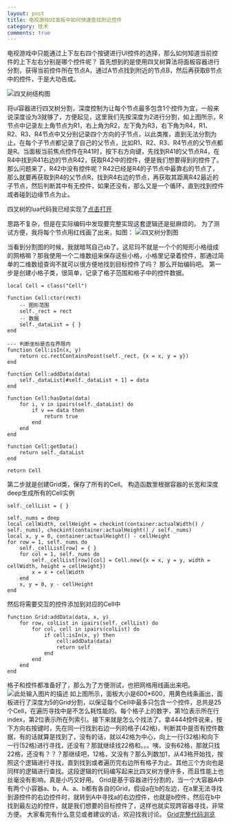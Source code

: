 ```yaml
---
layout: post
title: 电视游戏UI面板中如何快速查找附近控件
category: 技术
comments: true
---
```


电视游戏中只能通过上下左右四个按键进行UI控件的选择，那么如何知道当前控件的上下左右分别是哪个控件呢？
首先想到的是使用四叉树算法将面板容器进行分割，获得当前控件所在节点A，通过A节点找到附近的节点B，然后再获取B节点中的控件，于是大功告成。

![四叉树结构图][1]

将ui容器进行四叉树分割，深度控制为让每个节点最多包含1个控件为宜，一般来说深度设为3就够了，方便起见，这里我们先按深度为2进行分割，如上图所示，R节点中记录左上角节点为R1，右上角为R2，左下角为R3，右下角为R4，R1、R2、R3、R4节点中又分别记录四个方向的子节点，以此类推，直到无法分割为止。在每个子节点都记录了自己的父节点，比如R1、R2、R3、R4节点的父节点都是R。当面板当前焦点控件在R41时，按下右方向键，先找到R41的父节点R4，在R4中找到R41右边的节点R42，获取R42中的控件，便是我们想要得到的控件了。那么问题来了，R42中没有控件呢？R42已经是R4的子节点中最靠右的节点了，那么就要再获取到R4的父节点R，找到R4右边的节点，再获取其距离R42最近的子节点，然后判断其中有无控件，如果还没有，那么又是一个循环，直到找到控件或者碰到边缘节点为止。

四叉树的lua代码我已经实现了[点击打开](https://github.com/Eddie104/Libra-lua/blob/master/src/libra/utils/QuadTree.lua)

思路不复杂，但是在实际编码中发现要完整实现这套逻辑还是挺麻烦的。
为了测试方便，我将每个节点用红线画了出来，如图：
![四叉树分割图][2]

当看到分割图的时候，我就暗骂自己sb了。这尼玛不就是一个个的矩形小格组成的网格嘛？那我使用一个二维数组来保存这些小格，小格里记录着控件，那通过简单的二维数组查询不就可以很方便地找到目标控件了吗？
那么开始编码吧。
第一步是创建小格子类，很简单，记录了格子范围和格子中的控件数据。

```
local Cell = class("Cell")

function Cell:ctor(rect)
	-- 图形范围
	self._rect = rect
	-- 数据
	self._dataList = { }
end

--- 判断坐标是否在界限内
function Cell:isIn(x, y)
	return cc.rectContainsPoint(self._rect, {x = x, y = y})
end

function Cell:addData(data)
	self._dataList[#self._dataList + 1] = data
end

function Cell:hasData(data)
	for i, v in ipairs(self._dataList) do
		if v == data then
			return true
		end
	end
end

function Cell:getData()
	return self._dataList
end

return Cell
```
第二步就是创建Grid类，保存了所有的Cell。
构造函数里根据容器的长宽和深度deep生成所有的Cell实例

```
self._cellList = { }
	
self._nums = deep
local cellWidth, cellHeight = checkint(container:actualWidth() / self._nums), checkint(container:actualHeight() / self._nums)
local x, y = 0, container:actualHeight() - cellHeight
for row = 1, self._nums do
	self._cellList[row] = { }
	for col = 1, self._nums do
		self._cellList[row][col] = Cell.new({x = x, y = y, width = cellWidth, height = cellHeight})
		x = x + cellWidth
	end
	x, y = 0, y - cellHeight
end
```
然后将需要交互的控件添加到对应的Cell中

```
function Grid:addData(data, x, y)
	for row, colList in ipairs(self._cellList) do
		for col, cell in ipairs(colList) do
			if cell:isIn(x, y) then
				cell:addData(data)
				return self
			end
		end
	end
end
```
格子和控件都准备好了，那么为了方便测试，也把网格用线画出来吧。
![此处输入图片的描述][3]
如上图所示，面板大小是600*600，用黄色线条画出，面板进行了深度为5的Grid分割，以保证每个Cell中最多只包含一个控件，总共是25个Cell，在遍历寻找中是不怎么耗性能的。每个格子上的数字，第1位表示所在行index，第2位表示所在列索引。接下来就是怎么个找法了。拿4444控件说来，按下方向右按键时，先在同一行找到右边一列的格子(42格)，判断其中是否有控件数据，有的话就算是找到了，没有的话，就以42格为中心，向上一行(32格)和向下一行(52格)进行寻找，还没有？那就继续找22格和。。。咦，没有62格，那就只找22格，还没有？？？那继续吧，12格，又没有？那么列数加1，从43格开始找，按照这个逻辑进行寻找，直到找到或者遍历完右边所有格子为止。其他三个方向也是同样的逻辑进行查找。这段逻辑的代码编写起来比四叉树方便许多，而且性能上也丝毫没有影响，真是小巧又好用。
Grid是基于容器进行分割的，当一个大容器A中有两个小容器a、b，A、a、b都有各自的Grid，假设a在b的左边，在a里无法寻找到源控件的右边控件时，就转到A中寻找a的右边控件，也就是b控件，然后在b中找到最左边的控件，就是我们想要的目标控件了，这样也就实现跨容器寻找，非常方便。
大家看完有什么意见或者建议的话，欢迎找我讨论。
[Grid完整代码浏览](https://github.com/Eddie104/Libra-lua/blob/master/src/libra/utils/Grid.lua)


  [1]: http://7u2qiz.com1.z0.glb.clouddn.com/%E5%9B%9B%E5%8F%89%E6%A0%91.gif
  [2]: http://7u2qiz.com1.z0.glb.clouddn.com/QQ%E6%88%AA%E5%9B%BE20150712111759.png
  [3]: http://7u2qiz.com1.z0.glb.clouddn.com/QQ%E6%88%AA%E5%9B%BE201507121131301.png